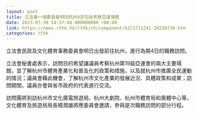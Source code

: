 ```yaml
---
layout: post
title: 立法會一個委員會明訪杭州4天包括考察亞運場館
date: 2023-07-30 14:57:04.000000000 +08:00
link: https://news.rthk.hk/rthk/ch/component/k2/1711241-20230730.htm
categories: rthk
---
```


立法會民政及文化體育事務委員會明日出發前往杭州，進行為期4日的職務訪問。

立法會秘書處表示，訪問目的希望讓議員考察杭州第19屆亞運會的兩大主要場館，並了解杭州市體育產業化和普及化的政策和措施，以及就杭州市推廣全民運動的情況；議員會藉此機會，了解杭州市文化產業的發展近況、具體政策和成果；訪問期間，議員亦會與省市政府的代表進行交流。

訪問團將到訪杭州市文化廣電旅遊局、杭州大劇院、杭州市體育局和奧體中心等。文化體育及旅遊局局長楊潤雄將應委員會邀請，參與是次職務訪問的部分行程。
